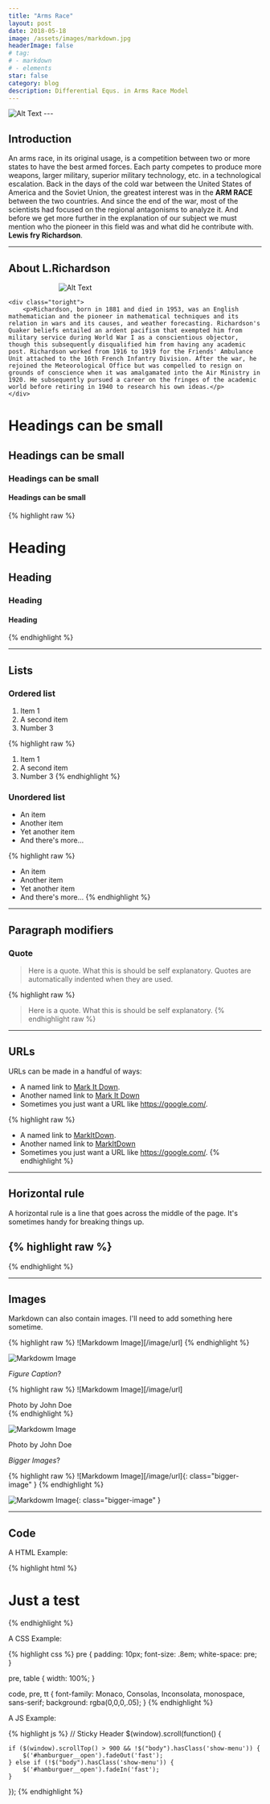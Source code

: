 ```yaml
---
title: "Arms Race"
layout: post
date: 2018-05-18
image: /assets/images/markdown.jpg
headerImage: false
# tag:
# - markdown
# - elements
star: false
category: blog
description: Differential Equs. in Arms Race Model
---
```

<img class="image" src="{{ site.url }}/assets/images/cover.png" alt="Alt Text">
---

## Introduction

An arms race, in its original usage, is a competition between two or more states to have the best
armed forces. Each party competes to produce more weapons, larger military, superior military
technology, etc. in a technological escalation.
Back in the days of the cold war between the United States of America and the Soviet Union, the
greatest interest was in the **ARM RACE** between the two countries. And since the end of the
war, most of the scientists had focused on the regional antagonisms to analyze it.
And before we get more further in the explanation of our subject we must mention who the
pioneer in this field was and what did he contribute with.
**Lewis fry Richardson**.

---

## About L.Richardson

<div class="side-by-side">
    <div class="toleft" style="  position: relative; left: 100px;" >
        <img class="image" src="{{ site.url }}/assets/images/richard.png" alt="Alt Text">
    </div>

    <div class="toright">
        <p>Richardson, born in 1881 and died in 1953, was an English mathematician and the pioneer in mathematical techniques and its relation in wars and its causes, and weather forecasting. Richardson's Quaker beliefs entailed an ardent pacifism that exempted him from military service during World War I as a conscientious objector, though this subsequently disqualified him from having any academic post. Richardson worked from 1916 to 1919 for the Friends' Ambulance Unit attached to the 16th French Infantry Division. After the war, he rejoined the Meteorological Office but was compelled to resign on grounds of conscience when it was amalgamated into the Air Ministry in 1920. He subsequently pursued a career on the fringes of the academic world before retiring in 1940 to research his own ideas.</p>
    </div>
</div>

# Headings can be small

## Headings can be small

### Headings can be small

#### Headings can be small

{% highlight raw %}

# Heading

## Heading

### Heading

#### Heading

{% endhighlight %}

---

## Lists

### Ordered list

1. Item 1
2. A second item
3. Number 3

{% highlight raw %}

1. Item 1
2. A second item
3. Number 3
{% endhighlight %}

### Unordered list

* An item
* Another item
* Yet another item
* And there's more...

{% highlight raw %}

* An item
* Another item
* Yet another item
* And there's more...
{% endhighlight %}

---

## Paragraph modifiers

### Quote

> Here is a quote. What this is should be self explanatory. Quotes are automatically indented when they are used.

{% highlight raw %}
> Here is a quote. What this is should be self explanatory.
{% endhighlight raw %}

---

## URLs

URLs can be made in a handful of ways:

* A named link to [Mark It Down][3].
* Another named link to [Mark It Down](https://google.com/)
* Sometimes you just want a URL like <https://google.com/>.

{% highlight raw %}

* A named link to [MarkItDown][3].
* Another named link to [MarkItDown](https://google.com/)
* Sometimes you just want a URL like <https://google.com/>.
{% endhighlight %}

---

## Horizontal rule

A horizontal rule is a line that goes across the middle of the page.
It's sometimes handy for breaking things up.

{% highlight raw %}
---

{% endhighlight %}

---

## Images

Markdown can also contain images. I'll need to add something here sometime.

{% highlight raw %}
![Markdowm Image][/image/url]
{% endhighlight %}

![Markdowm Image][5]

*Figure Caption*?

{% highlight raw %}
![Markdowm Image][/image/url]
<figcaption class="caption">Photo by John Doe</figcaption>
{% endhighlight %}

![Markdowm Image][5]
<figcaption class="caption">Photo by John Doe</figcaption>

*Bigger Images*?

{% highlight raw %}
![Markdowm Image][/image/url]{: class="bigger-image" }
{% endhighlight %}

![Markdowm Image][5]{: class="bigger-image" }

---

## Code

A HTML Example:

{% highlight html %}
<!DOCTYPE html>
<html lang="en">
<head>
    <meta charset="UTF-8">
    <title>Document</title>
</head>
<body>
    <h1>Just a test</h1>
</body>
</html>
{% endhighlight %}

A CSS Example:

{% highlight css %}
pre {
    padding: 10px;
    font-size: .8em;
    white-space: pre;
}

pre, table {
    width: 100%;
}

code, pre, tt {
    font-family: Monaco, Consolas, Inconsolata, monospace, sans-serif;
    background: rgba(0,0,0,.05);
}
{% endhighlight %}

A JS Example:

{% highlight js %}
// Sticky Header
$(window).scroll(function() {

    if ($(window).scrollTop() > 900 && !$("body").hasClass('show-menu')) {
        $('#hamburguer__open').fadeOut('fast');
    } else if (!$("body").hasClass('show-menu')) {
        $('#hamburguer__open').fadeIn('fast');
    }

});
{% endhighlight %}

[1]: https://daringfireball.net/projects/markdown/
[2]: https://www.fileformat.info/info/unicode/char/2163/index.htm
[3]: https://daringfireball.net/projects/markdown/basics
[4]: https://daringfireball.net/projects/markdown/syntax
[5]: https://kune.fr/wp-content/uploads/2013/10/ghost-blog.jpg
